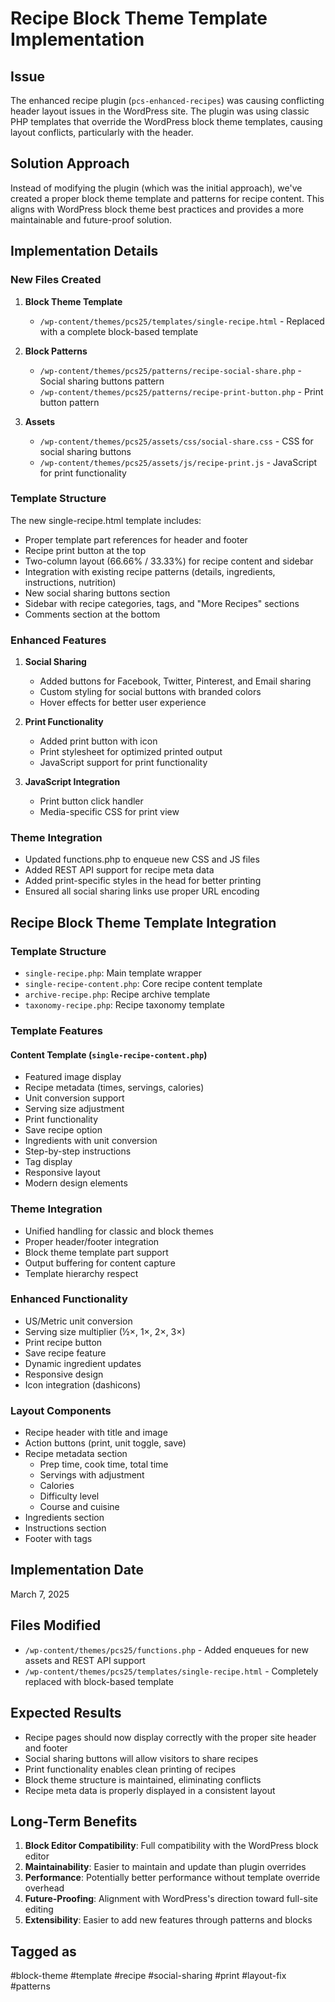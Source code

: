 # Recipe Block Theme Template Implementation

## Issue
The enhanced recipe plugin (`pcs-enhanced-recipes`) was causing conflicting header layout issues in the WordPress site. The plugin was using classic PHP templates that override the WordPress block theme templates, causing layout conflicts, particularly with the header.

## Solution Approach
Instead of modifying the plugin (which was the initial approach), we've created a proper block theme template and patterns for recipe content. This aligns with WordPress block theme best practices and provides a more maintainable and future-proof solution.

## Implementation Details

### New Files Created
1. **Block Theme Template**
   - `/wp-content/themes/pcs25/templates/single-recipe.html` - Replaced with a complete block-based template

2. **Block Patterns**
   - `/wp-content/themes/pcs25/patterns/recipe-social-share.php` - Social sharing buttons pattern
   - `/wp-content/themes/pcs25/patterns/recipe-print-button.php` - Print button pattern

3. **Assets**
   - `/wp-content/themes/pcs25/assets/css/social-share.css` - CSS for social sharing buttons
   - `/wp-content/themes/pcs25/assets/js/recipe-print.js` - JavaScript for print functionality

### Template Structure
The new single-recipe.html template includes:
- Proper template part references for header and footer
- Recipe print button at the top
- Two-column layout (66.66% / 33.33%) for recipe content and sidebar
- Integration with existing recipe patterns (details, ingredients, instructions, nutrition)
- New social sharing buttons section
- Sidebar with recipe categories, tags, and "More Recipes" sections
- Comments section at the bottom

### Enhanced Features
1. **Social Sharing**
   - Added buttons for Facebook, Twitter, Pinterest, and Email sharing
   - Custom styling for social buttons with branded colors
   - Hover effects for better user experience

2. **Print Functionality**
   - Added print button with icon
   - Print stylesheet for optimized printed output
   - JavaScript support for print functionality

3. **JavaScript Integration**
   - Print button click handler
   - Media-specific CSS for print view

### Theme Integration
- Updated functions.php to enqueue new CSS and JS files
- Added REST API support for recipe meta data
- Added print-specific styles in the head for better printing
- Ensured all social sharing links use proper URL encoding

## Recipe Block Theme Template Integration

### Template Structure
- `single-recipe.php`: Main template wrapper
- `single-recipe-content.php`: Core recipe content template
- `archive-recipe.php`: Recipe archive template
- `taxonomy-recipe.php`: Recipe taxonomy template

### Template Features
#### Content Template (`single-recipe-content.php`)
- Featured image display
- Recipe metadata (times, servings, calories)
- Unit conversion support
- Serving size adjustment
- Print functionality
- Save recipe option
- Ingredients with unit conversion
- Step-by-step instructions
- Tag display
- Responsive layout
- Modern design elements

### Theme Integration
- Unified handling for classic and block themes
- Proper header/footer integration
- Block theme template part support
- Output buffering for content capture
- Template hierarchy respect

### Enhanced Functionality
- US/Metric unit conversion
- Serving size multiplier (½×, 1×, 2×, 3×)
- Print recipe button
- Save recipe feature
- Dynamic ingredient updates
- Responsive design
- Icon integration (dashicons)

### Layout Components
- Recipe header with title and image
- Action buttons (print, unit toggle, save)
- Recipe metadata section
  - Prep time, cook time, total time
  - Servings with adjustment
  - Calories
  - Difficulty level
  - Course and cuisine
- Ingredients section
- Instructions section
- Footer with tags

## Implementation Date
March 7, 2025

## Files Modified
- `/wp-content/themes/pcs25/functions.php` - Added enqueues for new assets and REST API support
- `/wp-content/themes/pcs25/templates/single-recipe.html` - Completely replaced with block-based template

## Expected Results
- Recipe pages should now display correctly with the proper site header and footer
- Social sharing buttons will allow visitors to share recipes
- Print functionality enables clean printing of recipes
- Block theme structure is maintained, eliminating conflicts
- Recipe meta data is properly displayed in a consistent layout

## Long-Term Benefits
1. **Block Editor Compatibility**: Full compatibility with the WordPress block editor
2. **Maintainability**: Easier to maintain and update than plugin overrides
3. **Performance**: Potentially better performance without template override overhead
4. **Future-Proofing**: Alignment with WordPress's direction toward full-site editing
5. **Extensibility**: Easier to add new features through patterns and blocks

## Tagged as
#block-theme #template #recipe #social-sharing #print #layout-fix #patterns

